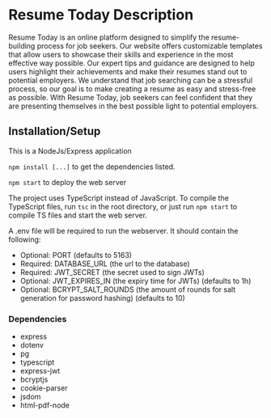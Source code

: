 # Resume Today Description

Resume Today is an online platform designed to simplify the resume-building process for job seekers. Our website offers customizable templates that allow users to showcase their skills and experience in the most effective way possible. Our expert tips and guidance are designed to help users highlight their achievements and make their resumes stand out to potential employers. We understand that job searching can be a stressful process, so our goal is to make creating a resume as easy and stress-free as possible. With Resume Today, job seekers can feel confident that they are presenting themselves in the best possible light to potential employers.

## Installation/Setup
This is a NodeJs/Express application

`npm install [...]` to get the dependencies listed.

`npm start` to deploy the web server

The project uses TypeScript instead of JavaScript. To compile the TypeScript files, run `tsc` in the root directory, or 
just run `npm start` to compile TS files and start the web server.

A .env file will be required to run the webserver. It should contain the following:
- Optional: PORT (defaults to 5163)
- Required: DATABASE_URL (the url to the database)
- Required: JWT_SECRET (the secret used to sign JWTs)
- Optional: JWT_EXPIRES_IN (the expiry time for JWTs) (defaults to 1h)
- Optional: BCRYPT_SALT_ROUNDS (the amount of rounds for salt generation for password hashing) (defaults to 10)

### Dependencies
- express
- dotenv
- pg
- typescript
- express-jwt
- bcryptjs
- cookie-parser
- jsdom
- html-pdf-node
